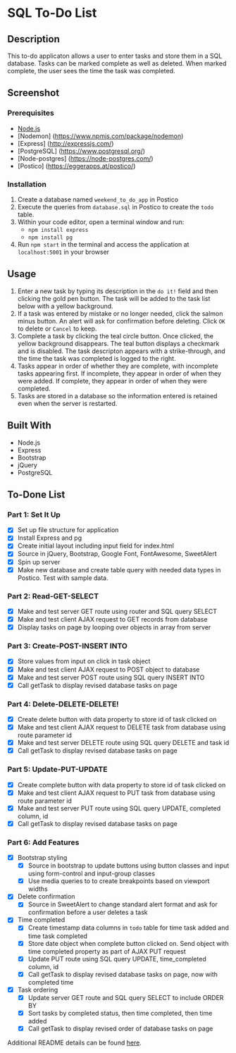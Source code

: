# SQL To-Do List

## Description

This to-do applicaton allows a user to enter tasks and store them in a SQL database. Tasks can be marked complete as well as deleted. When marked complete, the user sees the time the task was completed. 

## Screenshot

### Prerequisites

- [Node.js](https://nodejs.org/en/)
- [Nodemon] (https://www.npmjs.com/package/nodemon)
- [Express] (http://expressjs.com/)
- [PostgreSQL] (https://www.postgresql.org/)
- [Node-postgres] (https://node-postgres.com/)
- [Postico] (https://eggerapps.at/postico/)

### Installation

1. Create a database named `weekend_to_do_app` in Postico
2. Execute the queries from `database.sql` in Postico to create the `todo` table. 
3. Within your code editor, open a terminal window and run:
    - `npm install express`
    - `npm install pg`
4. Run `npm start` in the terminal and access the application at `localhost:5001` in your browser

## Usage

1. Enter a new task by typing its description in the `do it!` field and then clicking the gold pen button. The task will be added to the task list below with a yellow background. 
2. If a task was entered by mistake or no longer needed, click the salmon minus button. An alert will ask for confirmation before deleting. Click `OK` to delete or `Cancel` to keep.
3. Complete a task by clicking the teal circle button. Once clicked, the yellow background disappears. The teal button displays a checkmark and is disabled. The task descripton appears with a strike-through, and the time the task was completed is logged to the right. 
4. Tasks appear in order of whether they are complete, with incomplete tasks appearing first. If incomplete, they appear in order of when they were added. If complete, they appear in order of when they were completed. 
5. Tasks are stored in a database so the information entered is retained even when the server is restarted.

## Built With

- Node.js 
- Express
- Bootstrap
- jQuery
- PostgreSQL

## To-Done List

### Part 1: Set It Up
- [X] Set up file structure for application
- [X] Install Express and pg
- [X] Create initial layout including input field for index.html 
- [X] Source in jQuery, Bootstrap, Google Font, FontAwesome, SweetAlert
- [X] Spin up server
- [X] Make new database and create table query with needed data types in Postico. Test with sample data. 

### Part 2: Read-GET-SELECT
- [X] Make and test server GET route using router and SQL query SELECT
- [X] Make and test client AJAX request to GET records from database
- [X] Display tasks on page by looping over objects in array from server

### Part 3: Create-POST-INSERT INTO
- [X] Store values from input on click in task object
- [X] Make and test client AJAX request to POST object to database
- [X] Make and test server POST route using SQL query INSERT INTO
- [X] Call getTask to display revised database tasks on page

### Part 4: Delete-DELETE-DELETE!
- [X] Create delete button with data property to store id of task clicked on
- [X] Make and test client AJAX request to DELETE task from database using route parameter id
- [X] Make and test server DELETE route using SQL query DELETE and task id 
- [X] Call getTask to display revised database tasks on page

### Part 5: Update-PUT-UPDATE
- [X] Create complete button with data property to store id of task clicked on
- [X] Make and test client AJAX request to PUT task from database using route parameter id
- [X] Make and test server PUT route using SQL query UPDATE, completed column, id
- [X] Call getTask to display revised database tasks on page

### Part 6: Add Features
- [X] Bootstrap styling
    - [X] Source in bootstrap to update buttons using button classes and input using form-control and input-group classes
    - [X] Use media queries to to create breakpoints based on viewport widths
- [X] Delete confirmation
    - [X] Source in SweetAlert to change standard alert format and ask for confirmation before a user deletes a task
- [X] Time completed
    - [X] Create timestamp data columns in `todo` table for time task added and time task completed
    - [X] Store date object when complete button clicked on. Send object with time completed property as part of AJAX PUT request
    - [X] Update PUT route using SQL query UPDATE, time_completed column, id
    - [X] Call getTask to display revised database tasks on page, now with completed time
- [X] Task ordering
    - [X] Update server GET route and SQL query SELECT to include ORDER BY
    - [X] Sort tasks by completed status, then time completed, then time added
    - [X] Call getTask to display revised order of database tasks on page

Additional README details can be found [here](https://github.com/PrimeAcademy/readme-template/blob/master/README.md).
